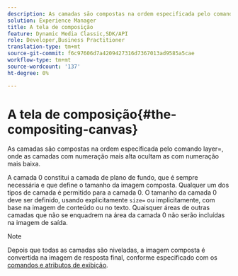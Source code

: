 ```yaml
---
description: As camadas são compostas na ordem especificada pelo comando layer=, onde as camadas com numeração mais alta ocultam as com numeração mais baixa.
solution: Experience Manager
title: A tela de composição
feature: Dynamic Media Classic,SDK/API
role: Developer,Business Practitioner
translation-type: tm+mt
source-git-commit: f6c97606d7a4209427316d7367013ad9585a5cae
workflow-type: tm+mt
source-wordcount: '137'
ht-degree: 0%

---
```



# A tela de composição{#the-compositing-canvas}

As camadas são compostas na ordem especificada pelo comando layer=, onde as camadas com numeração mais alta ocultam as com numeração mais baixa.

A camada 0 constitui a camada de plano de fundo, que é sempre necessária e que define o tamanho da imagem composta. Qualquer um dos tipos de camada é permitido para a camada 0. O tamanho da camada 0 deve ser definido, usando explicitamente `size=` ou implicitamente, com base na imagem de conteúdo ou no texto. Quaisquer áreas de outras camadas que não se enquadrem na área da camada 0 não serão incluídas na imagem de saída.

>[!NOTE]
>
>Depois que todas as camadas são niveladas, a imagem composta é convertida na imagem de resposta final, conforme especificado com os [comandos e atributos de exibição](../../../../../../is-api/http-ref/image-serving-api-ref/c-http-protocol-reference/c-syntax-and-features/c-command-overview/r-view-commands-and-attributes.md#reference-8b3d637d080a47a4ba669a7f0de2ba90).

